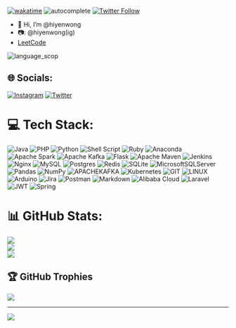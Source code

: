 [![wakatime](https://wakatime.com/badge/user/53dbcd32-dca2-480e-8761-a29001014810.svg)](https://wakatime.com/@53dbcd32-dca2-480e-8761-a29001014810)
![autocomplete](https://codeium.com/badges/user/hiyen-wong/autocomplete)
[![Twitter Follow](https://img.shields.io/badge/style--blue?style=social&logo=twitter&label=Follow%20%40hiyenwong)](https://twitter.com/intent/follow?screen_name=hiyenwong)
- 👋 Hi, I’m @hiyenwong
- 📷: @hiyenwong(ig)
- [LeetCode](https://leetcode.cn/u/hiyenwong/)

<!---
hiyenwong/hiyenwong is a ✨ special ✨ repository because its `README.md` (this file) appears on your GitHub profile.
You can click the Preview link to take a look at your changes.
--->
![language_scop](https://wakatime.com/share/@53dbcd32-dca2-480e-8761-a29001014810/7888ae84-ad1d-4a52-bbf1-5e768e5e8958.png "language_scop")

## 🌐 Socials:
[![Instagram](https://img.shields.io/badge/Instagram-%23E4405F.svg?logo=Instagram&logoColor=white)](https://instagram.com/hiyenwong) [![Twitter](https://img.shields.io/badge/Twitter-%231DA1F2.svg?logo=Twitter&logoColor=white)](https://twitter.com/hiyenwong) 

# 💻 Tech Stack:
![Java](https://img.shields.io/badge/java-%23ED8B00.svg?style=flat&logo=openjdk&logoColor=white) ![PHP](https://img.shields.io/badge/php-%23777BB4.svg?style=flat&logo=php&logoColor=white) ![Python](https://img.shields.io/badge/python-3670A0?style=flat&logo=python&logoColor=ffdd54) ![Shell Script](https://img.shields.io/badge/shell_script-%23121011.svg?style=flat&logo=gnu-bash&logoColor=white) ![Ruby](https://img.shields.io/badge/ruby-%23CC342D.svg?style=flat&logo=ruby&logoColor=white) ![Anaconda](https://img.shields.io/badge/Anaconda-%2344A833.svg?style=flat&logo=anaconda&logoColor=white) ![Apache Spark](https://img.shields.io/badge/Apache%20Spark-FDEE21?style=flat&logo=apachespark&logoColor=black) ![Apache Kafka](https://img.shields.io/badge/Apache%20Kafka-000?style=flat&logo=apachekafka) ![Flask](https://img.shields.io/badge/flask-%23000.svg?style=flat&logo=flask&logoColor=white) ![Apache Maven](https://img.shields.io/badge/Apache%20Maven-C71A36?style=flat&logo=Apache%20Maven&logoColor=white) ![Jenkins](https://img.shields.io/badge/jenkins-%232C5263.svg?style=flat&logo=jenkins&logoColor=white) ![Nginx](https://img.shields.io/badge/nginx-%23009639.svg?style=flat&logo=nginx&logoColor=white) ![MySQL](https://img.shields.io/badge/mysql-%2300000f.svg?style=flat&logo=mysql&logoColor=white) ![Postgres](https://img.shields.io/badge/postgres-%23316192.svg?style=flat&logo=postgresql&logoColor=white) ![Redis](https://img.shields.io/badge/redis-%23DD0031.svg?style=flat&logo=redis&logoColor=white) ![SQLite](https://img.shields.io/badge/sqlite-%2307405e.svg?style=flat&logo=sqlite&logoColor=white) ![MicrosoftSQLServer](https://img.shields.io/badge/Microsoft%20SQL%20Server-CC2927?style=flat&logo=microsoft%20sql%20server&logoColor=white) ![Pandas](https://img.shields.io/badge/pandas-%23150458.svg?style=flat&logo=pandas&logoColor=white) ![NumPy](https://img.shields.io/badge/numpy-%23013243.svg?style=flat&logo=numpy&logoColor=white) ![APACHEKAFKA](https://img.shields.io/badge/apachekafka-231F20.svg?style=flat&logo=apachekafka&logoColor=white&color=%23231F20) ![Kubernetes](https://img.shields.io/badge/kubernetes-%23326ce5.svg?style=flat&logo=kubernetes&logoColor=white) ![GIT](https://img.shields.io/badge/Git-fc6d26?style=flat&logo=git&logoColor=white) ![LINUX](https://img.shields.io/badge/Linux-FCC624?style=flat&logo=linux&logoColor=black) ![Arduino](https://img.shields.io/badge/-Arduino-00979D?style=flat&logo=Arduino&logoColor=white) ![Jira](https://img.shields.io/badge/jira-%230A0FFF.svg?style=flat&logo=jira&logoColor=white) ![Postman](https://img.shields.io/badge/Postman-FF6C37?style=flat&logo=postman&logoColor=white) ![Markdown](https://img.shields.io/badge/markdown-%23000000.svg?style=flat&logo=markdown&logoColor=white) ![Alibaba Cloud](https://img.shields.io/badge/AlibabaCloud-%23FF6701.svg?style=flat&logo=alibabacloud&logoColor=white) ![Laravel](https://img.shields.io/badge/laravel-%23FF2D20.svg?style=flat&logo=laravel&logoColor=white) ![JWT](https://img.shields.io/badge/JWT-black?style=flat&logo=JSON%20web%20tokens) ![Spring](https://img.shields.io/badge/spring-%236DB33F.svg?style=flat&logo=spring&logoColor=white)
# 📊 GitHub Stats:
![](https://github-readme-stats.vercel.app/api?username=hiyenwong&theme=ayu-mirage&hide_border=false&include_all_commits=true&count_private=true)<br/>
![](https://github-readme-streak-stats.herokuapp.com/?user=hiyenwong&theme=ayu-mirage&hide_border=false)<br/>
![](https://github-readme-stats.vercel.app/api/top-langs/?username=hiyenwong&theme=ayu-mirage&hide_border=false&include_all_commits=true&count_private=true&layout=compact)

## 🏆 GitHub Trophies
![](https://github-profile-trophy.vercel.app/?username=hiyenwong&theme=radical&no-frame=false&no-bg=true&margin-w=4)

---
[![](https://visitcount.itsvg.in/api?id=hiyenwong&icon=1&color=3)](https://visitcount.itsvg.in)

<!-- Proudly created with GPRM ( https://gprm.itsvg.in ) -->
